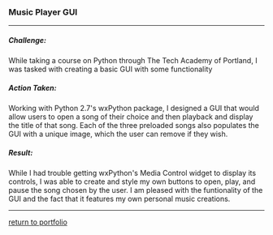 ### Music Player GUI
***
##### Challenge:
While taking a course on Python through The Tech Academy of Portland, I was tasked with creating a basic GUI with some functionality 

##### Action Taken:
Working with Python 2.7's wxPython package, I designed a GUI that would allow users to open a song of their choice and then playback and display the title of that song. Each of the three preloaded songs also populates the GUI with a unique image, which the user can remove if they wish. 

##### Result:
While I had trouble getting wxPython's Media Control widget to display its controls, I was able to create and style my own buttons to open, play, and pause the song chosen by the user. I am pleased with the funtionality of the GUI and the fact that it features my own personal music creations.

***
[return to portfolio](https://github.com/joshlaplante/portfolio-for-JoshLaPlante)
